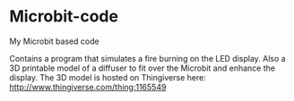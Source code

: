 # Microbit-code
My Microbit based code

Contains a program that simulates a fire burning on the LED display.
Also a 3D printable model of a diffuser to fit over the Microbit and enhance the display.
The 3D model is hosted on Thingiverse here:
http://www.thingiverse.com/thing:1165549